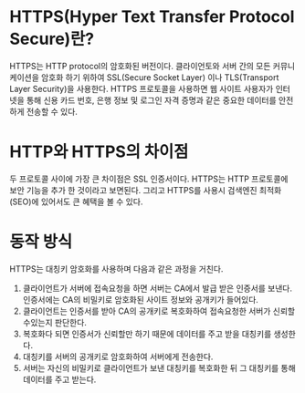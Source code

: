 # HTTPS(Hyper Text Transfer Protocol Secure)란?
HTTPS는 HTTP protocol의 암호화된 버전이다. 클라이언토와 서버 간의 모든 커뮤니케이션을 암호화 하기 위하여 SSL(Secure Socket Layer) 이나 TLS(Transport Layer Security)을 사용한다.
HTTPS 프로토콜을 사용하면 웹 사이트 사용자가 인터넷을 통해 신용 카드 번호, 은행 정보 및 로그인 자격 증명과 같은 중요한 데이터를 안전하게 전송할 수 있다. 

# HTTP와 HTTPS의 차이점 
두 프로토콜 사이에 가장 큰 차이점은 SSL 인증서이다. HTTPS는 HTTP 프로토콜에 보안 기능을 추가 한 것이라고 보면된다. 그리고 HTTPS를 사용시 검색엔진 최적화(SEO)에 있어서도 큰 혜택을 볼 수 있다. 

# 동작 방식 
HTTPS는 대칭키 암호화를 사용하며 다음과 같은 과정을 거친다. 
1. 클라이언트가 서버에 접속요청을 하면 서버는 CA에서 발급 받은 인증서를 보낸다. 인증서에는 CA의 비밀키로 암호화된 사이트 정보와 공개키가 들어있다.
2. 클라이언트는 인증서를 받아 CA의 공개키로 복호화하여 접속요청한 서버가 신뢰할수있는지 판단한다.
3. 복호화다 되면 인증서가 신뢰할만 하기 때문에 데이터를 주고 받을 대칭키를 생성한다.
4. 대칭키를 서버의 공개키로 암호화하여 서버에게 전송한다.
5. 서버는 자신의 비밀키로 클라이언트가 보낸 대칭키를 복호화한 뒤 그 대칭키를 통해 데이터를 주고 받는다. 

